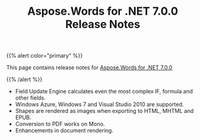 ﻿---
title: Aspose.Words for .NET 7.0.0 Release Notes
articleTitle: Aspose.Words for .NET 7.0.0 Release Notes
linktitle: Aspose.Words for .NET 7.0.0 Release Notes
description: "Aspose.Words for .NET 7.0.0 Release Notes – learn about the latest updates and fixes."
type: docs
weight: 10
url: /net/aspose-words-for-net-7-0-0-release-notes/
---

{{% alert color="primary" %}} 

This page contains release notes for [Aspose.Words for .NET 7.0.0](https://downloads.aspose.com/words/net/new-releases/aspose.words-for-.net-7.0.0/)

{{% /alert %}} 

- Field Update Engine calculates even the most complex IF, formula and other fields.
- Windows Azure, Windows 7 and Visual Studio 2010 are supported.
- Shapes are rendered as images when exporting to HTML, MHTML and EPUB.
- Conversion to PDF works on Mono.
- Enhancements in document rendering.
